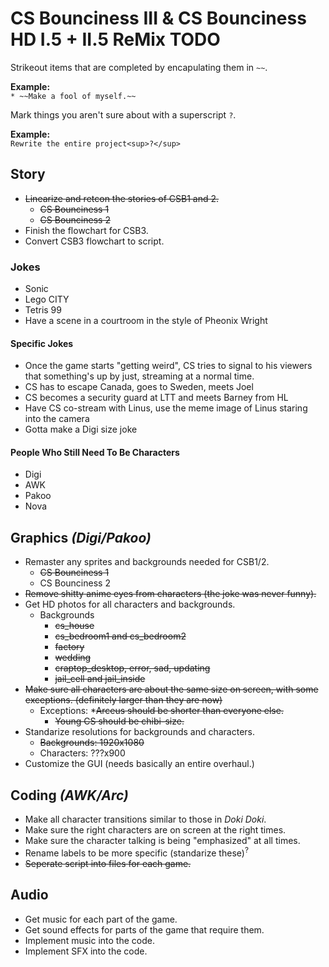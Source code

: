# CS Bounciness III & CS Bounciness HD I.5 + II.5 ReMix TODO

Strikeout items that are completed by encapulating them in `~~`.

**Example:**  
`* ~~Make a fool of myself.~~`

Mark things you aren't sure about with a superscript `?`.

**Example:**  
`Rewrite the entire project<sup>?</sup>`

## Story
* ~~Linearize and retcon the stories of CSB1 and 2.~~
  * ~~CS Bounciness 1~~
  * ~~CS Bounciness 2~~
* Finish the flowchart for CSB3.
* Convert CSB3 flowchart to script.

### Jokes
* Sonic
* Lego CITY
* Tetris 99
* Have a scene in a courtroom in the style of Pheonix Wright
#### Specific Jokes
* Once the game starts "getting weird", CS tries to signal to his viewers that something's up by just, streaming at a normal time.
* CS has to escape Canada, goes to Sweden, meets Joel
* CS becomes a security guard at LTT and meets Barney from HL
* Have CS co-stream with Linus, use the meme image of Linus staring into the camera
* Gotta make a Digi size joke
#### People Who Still Need To Be Characters
* Digi
* AWK
* Pakoo
* Nova

## Graphics *(Digi/Pakoo)*
* Remaster any sprites and backgrounds needed for CSB1/2.
  * ~~CS Bounciness 1~~
  * CS Bounciness 2
* ~~Remove shitty anime eyes from characters (the joke was never funny).~~
* Get HD photos for all characters and backgrounds.
  * Backgrounds
    * ~~cs_house~~
    * ~~cs_bedroom1 and cs_bedroom2~~
    * ~~factory~~
    * ~~wedding~~
    * ~~craptop_desktop, error, sad, updating~~
    * ~~jail_cell and jail_inside~~
* ~~Make sure all characters are about the same size on screen, with some exceptions. (definitely larger than they are now)~~
  * Exceptions:
    *~~Arceus should be shorter than everyone else.~~
    * ~~Young CS should be chibi-size.~~
* Standarize resolutions for backgrounds and characters.
  * ~~Backgrounds: 1920x1080~~
  * Characters: ???x900
* Customize the GUI (needs basically an entire overhaul.)

## Coding *(AWK/Arc)*
* Make all character transitions similar to those in *Doki Doki*.
* Make sure the right characters are on screen at the right times.
* Make sure the character talking is being "emphasized" at all times.
* Rename labels to be more specific (standarize these)<sup>?</sup>
* ~~Seperate script into files for each game.~~

## Audio
* Get music for each part of the game.
* Get sound effects for parts of the game that require them.
* Implement music into the code.
* Implement SFX into the code.
